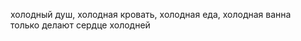холодный душ, холодная кровать, холодная еда, холодная ванна<br>
только делают сердце холодней
<!---
hellraiserxan/hellraiserxan is a ✨ special ✨ repository because its `README.md` (this file) appears on your GitHub profile.
You can click the Preview link to take a look at your changes.
--->
